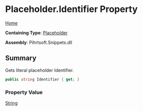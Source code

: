 # Placeholder\.Identifier Property

[Home](../../../../README.md)

**Containing Type**: [Placeholder](../README.md)

**Assembly**: Pihrtsoft\.Snippets\.dll

## Summary

Gets literal placeholder Identifier\.

```csharp
public string Identifier { get; }
```

### Property Value

[String](https://docs.microsoft.com/en-us/dotnet/api/system.string)

